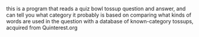 this is a program that reads a quiz bowl tossup question and answer, and can tell you what category it probably is based on comparing what kinds of words are used in the question with a database of known-category tossups, acquired from Quinterest.org
